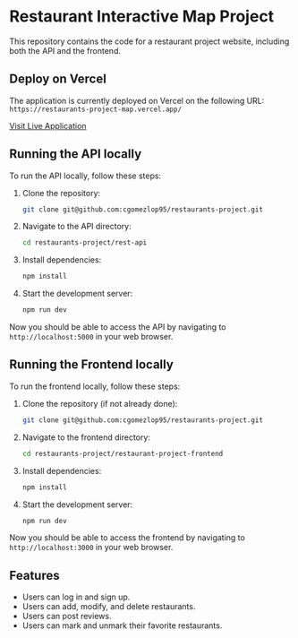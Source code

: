 # Restaurant Interactive Map Project

This repository contains the code for a restaurant project website, including both the API and the frontend.

## Deploy on Vercel

The application is currently deployed on Vercel on the following URL:
`https://restaurants-project-map.vercel.app/`

[Visit Live Application](https://restaurants-project-map.vercel.app/)

## Running the API locally

To run the API locally, follow these steps:

1. Clone the repository:

   ```bash
   git clone git@github.com:cgomezlop95/restaurants-project.git
   ```

2. Navigate to the API directory:

   ```bash
   cd restaurants-project/rest-api
   ```

3. Install dependencies:

   ```bash
   npm install
   ```

4. Start the development server:
   ```bash
   npm run dev
   ```

Now you should be able to access the API by navigating to `http://localhost:5000` in your web browser.

## Running the Frontend locally

To run the frontend locally, follow these steps:

1. Clone the repository (if not already done):

   ```bash
   git clone git@github.com:cgomezlop95/restaurants-project.git
   ```

2. Navigate to the frontend directory:

   ```bash
   cd restaurants-project/restaurant-project-frontend
   ```

3. Install dependencies:

   ```bash
   npm install
   ```

4. Start the development server:
   ```bash
   npm run dev
   ```

Now you should be able to access the frontend by navigating to `http://localhost:3000` in your web browser.

## Features

- Users can log in and sign up.
- Users can add, modify, and delete restaurants.
- Users can post reviews.
- Users can mark and unmark their favorite restaurants.
